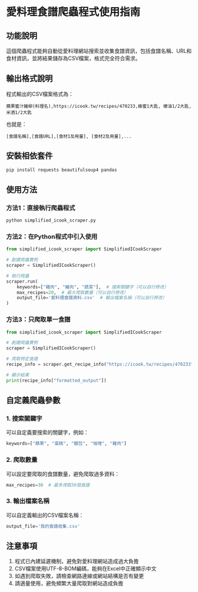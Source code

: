 # 愛料理食譜爬蟲程式使用指南

## 功能說明
這個爬蟲程式能夠自動從愛料理網站搜索並收集食譜資訊，包括食譜名稱、URL和食材資訊，並將結果儲存為CSV檔案，格式完全符合需求。

## 輸出格式說明
程式輸出的CSV檔案格式為：
```
蘋果蜜汁豬柳(料理名),https://icook.tw/recipes/470233,蜂蜜1大匙, 蠔油1/2大匙,米酒1/2大匙
```

也就是：
```
[食譜名稱],[食譜URL],[食材1及用量], [食材2及用量],...
```

## 安裝相依套件
```bash
pip install requests beautifulsoup4 pandas
```

## 使用方法

### 方法1：直接執行爬蟲程式
```bash
python simplified_icook_scraper.py
```

### 方法2：在Python程式中引入使用
```python
from simplified_icook_scraper import SimplifiedICookScraper

# 創建爬蟲實例
scraper = SimplifiedICookScraper()

# 執行爬蟲
scraper.run(
    keywords=["雞肉", "豬肉", "蔬菜"],  # 搜索關鍵字（可以自行修改）
    max_recipes=20,  # 最大爬取數量（可以自行修改）
    output_file='愛料理食譜資料.csv'  # 輸出檔案名稱（可以自行修改）
)
```

### 方法3：只爬取單一食譜
```python
from simplified_icook_scraper import SimplifiedICookScraper

# 創建爬蟲實例
scraper = SimplifiedICookScraper()

# 爬取特定食譜
recipe_info = scraper.get_recipe_info("https://icook.tw/recipes/470233")

# 顯示結果
print(recipe_info["formatted_output"])
```

## 自定義爬蟲參數

### 1. 搜索關鍵字
可以自定義要搜索的關鍵字，例如：
```python
keywords=["蘋果", "蛋糕", "麵包", "咖哩", "雞肉"]
```

### 2. 爬取數量
可以設定要爬取的食譜數量，避免爬取過多資料：
```python
max_recipes=30  # 最多爬取30個食譜
```

### 3. 輸出檔案名稱
可以自定義輸出的CSV檔案名稱：
```python
output_file='我的食譜收集.csv'
```

## 注意事項

1. 程式已內建延遲機制，避免對愛料理網站造成過大負擔
2. CSV檔案使用UTF-8-BOM編碼，能夠在Excel中正確顯示中文
3. 如遇到爬取失敗，請檢查網路連線或網站結構是否有變更
4. 請適量使用，避免頻繁大量爬取對網站造成負擔
